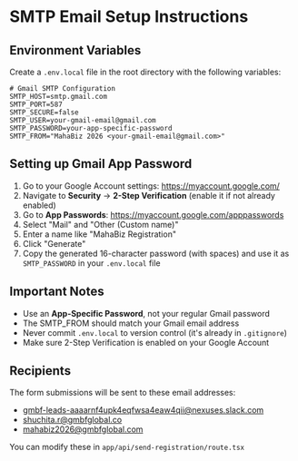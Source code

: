 # SMTP Email Setup Instructions

## Environment Variables

Create a `.env.local` file in the root directory with the following variables:

```env
# Gmail SMTP Configuration
SMTP_HOST=smtp.gmail.com
SMTP_PORT=587
SMTP_SECURE=false
SMTP_USER=your-gmail-email@gmail.com
SMTP_PASSWORD=your-app-specific-password
SMTP_FROM="MahaBiz 2026 <your-gmail-email@gmail.com>"
```

## Setting up Gmail App Password

1. Go to your Google Account settings: https://myaccount.google.com/
2. Navigate to **Security** → **2-Step Verification** (enable it if not already enabled)
3. Go to **App Passwords**: https://myaccount.google.com/apppasswords
4. Select "Mail" and "Other (Custom name)"
5. Enter a name like "MahaBiz Registration"
6. Click "Generate"
7. Copy the generated 16-character password (with spaces) and use it as `SMTP_PASSWORD` in your `.env.local` file

## Important Notes

- Use an **App-Specific Password**, not your regular Gmail password
- The SMTP_FROM should match your Gmail email address
- Never commit `.env.local` to version control (it's already in `.gitignore`)
- Make sure 2-Step Verification is enabled on your Google Account

## Recipients

The form submissions will be sent to these email addresses:
- gmbf-leads-aaaarnf4upk4eqfwsa4eaw4qii@nexuses.slack.com
- shuchita.r@gmbfglobal.co
- mahabiz2026@gmbfglobal.com

You can modify these in `app/api/send-registration/route.tsx`


